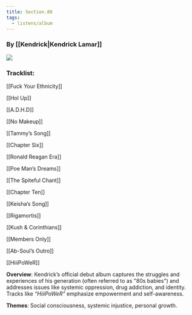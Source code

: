 ```yaml
---
title: Section.80
tags:
  - listens/album
---
```

### By [[Kendrick|Kendrick Lamar]]

![](https://media.pitchfork.com/photos/5929b026b1335d7bf169a080/1:1/w_450%2Cc_limit/2d538998.jpg)



### Tracklist:

[[Fuck Your Ethnicity]]

[[Hol Up]]

[[A.D.H.D]]

[[No Makeup]]

[[Tammy’s Song]]

[[Chapter Six]]

[[Ronald Reagan Era]]

[[Poe Man’s Dreams]]

[[The Spiteful Chant]]

[[Chapter Ten]]

[[Keisha’s Song]]

[[Rigamortis]]

[[Kush & Corinthians]]

[[Members Only]]

[[Ab-Soul’s Outro]]

[[HiiiPoWeR]]

**Overview**: Kendrick’s official debut album captures the struggles and experiences of his generation (often referred to as "80s babies") and addresses issues like systemic oppression, drug addiction, and identity. Tracks like _“HiiiPoWeR”_ emphasize empowerment and self-awareness.

**Themes**: Social consciousness, systemic injustice, personal growth.